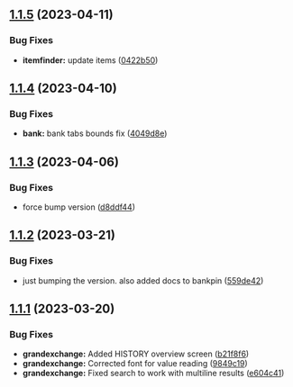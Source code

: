 ## [1.1.5](https://github.com/Torwent/SRL-T/compare/v1.1.4...v1.1.5) (2023-04-11)


### Bug Fixes

* **itemfinder:** update items ([0422b50](https://github.com/Torwent/SRL-T/commit/0422b501be87078c19c374571432b4b531b2449e))



## [1.1.4](https://github.com/Torwent/SRL-T/compare/v1.1.3...v1.1.4) (2023-04-10)


### Bug Fixes

* **bank:** bank tabs bounds fix ([4049d8e](https://github.com/Torwent/SRL-T/commit/4049d8ed0e9afa37b23fb95244b9624e75a6ffe9))



## [1.1.3](https://github.com/Torwent/SRL-T/compare/v1.1.2...v1.1.3) (2023-04-06)


### Bug Fixes

* force bump version  ([d8ddf44](https://github.com/Torwent/SRL-T/commit/d8ddf448988c1fa9c6d96f90d8894c68322a4577))



## [1.1.2](https://github.com/Torwent/SRL-T/compare/v1.1.1...v1.1.2) (2023-03-21)


### Bug Fixes

* just bumping the version. also added docs to bankpin ([559de42](https://github.com/Torwent/SRL-T/commit/559de427356285ccec480c0f2ecad3a4505b523c))



## [1.1.1](https://github.com/Torwent/SRL-T/compare/v1.1.0...v1.1.1) (2023-03-20)


### Bug Fixes

* **grandexchange:** Added HISTORY overview screen ([b21f8f6](https://github.com/Torwent/SRL-T/commit/b21f8f66eba7a81c8cdbf459139ea9830d55accb))
* **grandexchange:** Corrected font for value reading ([9849c19](https://github.com/Torwent/SRL-T/commit/9849c198441a68c0d54a0d2baf379ec56ecca408))
* **grandexchange:** Fixed search to work with multiline results ([e604c41](https://github.com/Torwent/SRL-T/commit/e604c41febef8283dd7888f5d0f044535cfa925b))



